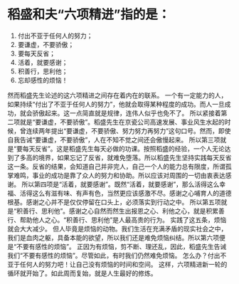 # 稻盛和夫“六项精进”指的是：
1. 付出不亚于任何人的努力；
2. 要谦虚，不要骄傲；
3. 要每天反省；
4. 活着，就要感谢；
5. 积善行，思利他；
6. 忘却感性的烦恼！

然而稻盛先生论述的这六项精进之间存在着内在的联系。
一个有一定能力的人，如果持续“付出了不亚于任何人的努力”，他就会取得某种程度的成功。而人一旦成功，就会骄傲起来。这一点简直就是规律，连伟人似乎也免不了。
所以紧接着第二项就是“要谦虚，不要骄傲”。稻盛先生在京瓷公司高速发展、事业风生水起的时候，曾连续两年提出“要谦虚，不要骄傲、努力努力再努力”这句口号。然而，即使自我告诫“要谦虚，不要骄傲”，人在不知不觉之间还会傲慢起来。
所以第三项就是“要每天反省”。这是稻盛先生每天必做的功课。按照稻盛的经验，一个人无论达到了多高的境界，如果忘记了反省，就难免堕落。所以稻盛先生坚持实践每天反省这一条。反省的结果，会知道自己并非完人，自己一个人的能力总有限度，所谓孤掌难鸣，事业的成功是靠了众人的努力和协助。所以应该对周围的一切由衷表达感谢。
所以第四项是“活着，就要感谢”。既然“活着，就要感谢”，那么活得这么幸福、活得这么有滋有味、有声有色，当然更应该感激不尽。感谢之心哺育人的道德根基。感谢之心并不是仅仅停留在口头上，必须落实到行动之中。
所以第五项就是“积善行、思利他”。感谢之心自然而然生出报恩之心、利他之心，就是积累善行、帮助他人之心。“积善行、思利他”是人最高贵的行为。
实践了这五条，烦恼就会大大减少。
但人毕竟是烦恼的动物。我们生活在充满矛盾的现实社会之中，我们是血肉之躯，具备本能的欲望，所以我们还是难免烦恼纠结。所以第六项便是“不要有感性的烦恼”。
正因为有烦恼，剪不断、理还乱，因此，稻盛先生告诫我们“不要有感性的烦恼”。尽管如此，有时我们仍然难免烦恼。
怎么办？付出不亚于任何人的努力吧！让自己没有烦恼的时间和空间。
这样，六项精进新一轮的循环就开始了。如此周而复始，就是人生最好的修炼。

